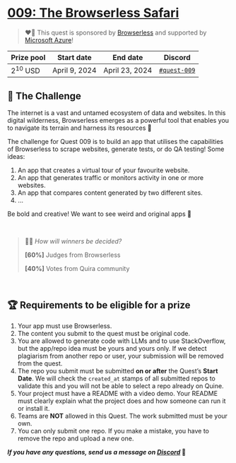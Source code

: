 # [009: The Browserless Safari](https://quira.sh)

> ❤️‍🔥 This quest is sponsored by [Browserless](https://www.browserless.io/) and supported by [Microsoft Azure](https://www.microsoft.com/)!

| Prize pool | Start date | End date | Discord |
| --- | --- | --- | --- |
| $2^{10}$ USD | April 9, 2024 | April 23, 2024  | [`#quest-009`](https://discord.gg/quira) |

## 🌋 The Challenge

The internet is a vast and untamed ecosystem of data and websites. In this digital wilderness, Browserless emerges as a powerful tool that enables you to navigate its terrain and harness its resources 💎

The challenge for Quest 009 is to build an app that utilises the capabilities of Browserless to scrape websites, generate tests, or do QA testing! Some ideas:

1. An app that creates a virtual tour of your favourite website.
2. An app that generates traffic or monitors activity in one or more websites.
3. An app that compares content generated by two different sites.
4. …

Be bold and creative! We want to see weird and original apps 🤩

<br>

>👩‍⚖️ *How will winners be decided?*
>
>**[60%]** Judges from Browserless
>
>**[40%]** Votes from Quira community

<br>

## 🏆 Requirements to be eligible for a prize

1. Your app must use Browserless.
2. The content you submit to the quest must be original code.
3. You are allowed to generate code with LLMs and to use StackOverflow, but the app/repo idea must be yours and yours only. If we detect plagiarism from another repo or user, your submission will be removed from the quest.
4. The repo you submit must be submitted **on or after** the Quest’s **Start Date**. We will check the `created_at` stamps of all submitted repos to validate this and you will not be able to select a repo already on Quine.
5. Your project must have a README with a video demo. Your README must clearly explain what the project does and how someone can run it or install it.
6. Teams are **NOT** allowed in this Quest. The work submitted must be your own.
7. You can only submit one repo. If you make a mistake, you have to remove the repo and upload a new one.

***If you have any questions, send us a message on [Discord](https://discord.gg/quira)* 👾**
